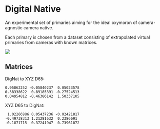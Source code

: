 # Digital Native

An experimental set of primaries aiming for the ideal oxymoron of camera-agnostic camera native.

Each primary is chosen from a dataset consisting of extrapolated virtual primaries from cameras with known matrices.

![](https://user-images.githubusercontent.com/66244111/277140183-9dae451c-0de9-46c7-b88e-b6be8da7a542.png)

## Matrices

DigNat to XYZ D65:

```
0.95862252 -0.05840237  0.05023578
0.38338622  0.89185891 -0.27524513
0.04954812 -0.46386142  1.50337105
```

XYZ D65 to DigNat:

```
 1.02266986 0.05437236 -0.02421817
-0.49738313 1.21281632  0.2386691 
-0.1871715  0.37241947  0.73961072
```
